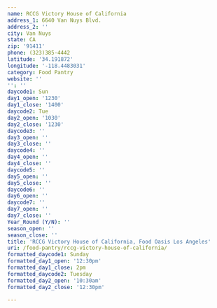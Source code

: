 ```yaml
---
name: RCCG Victory House of California
address_1: 6640 Van Nuys Blvd.
address_2: ''
city: Van Nuys
state: CA
zip: '91411'
phone: (323)385-4442
latitude: '34.191872'
longitude: '-118.4483031'
category: Food Pantry
website: ''
'': ''
daycode1: Sun
day1_open: '1230'
day1_close: '1400'
daycode2: Tue
day2_open: '1030'
day2_close: '1230'
daycode3: ''
day3_open: ''
day3_close: ''
daycode4: ''
day4_open: ''
day4_close: ''
daycode5: ''
day5_open: ''
day5_close: ''
daycode6: ''
day6_open: ''
daycode7: ''
day7_open: ''
day7_close: ''
Year_Round (Y/N): ''
season_open: ''
season_close: ''
title: 'RCCG Victory House of California, Food Oasis Los Angeles'
uri: /food-pantry/rccg-victory-house-of-california/
formatted_daycode1: Sunday
formatted_day1_open: '12:30pm'
formatted_day1_close: 2pm
formatted_daycode2: Tuesday
formatted_day2_open: '10:30am'
formatted_day2_close: '12:30pm'

---
```

